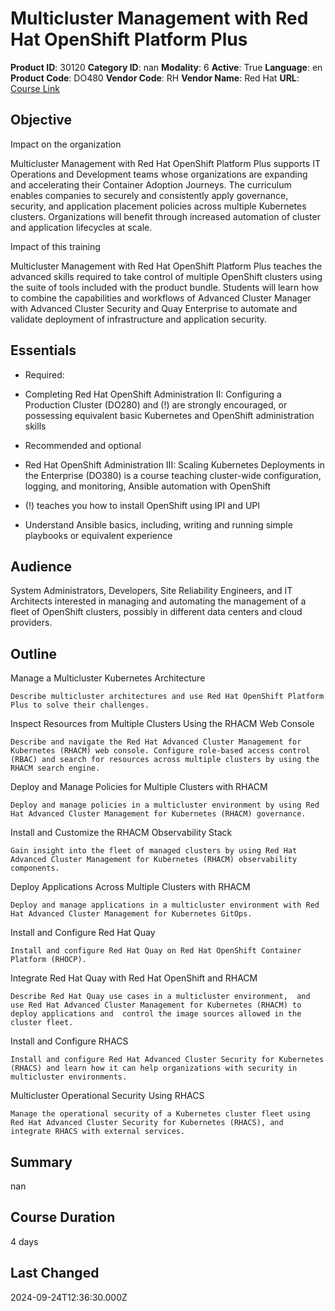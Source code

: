# Multicluster Management with Red Hat OpenShift Platform Plus

**Product ID**: 30120
**Category ID**: nan
**Modality**: 6
**Active**: True
**Language**: en
**Product Code**: DO480
**Vendor Code**: RH
**Vendor Name**: Red Hat
**URL**: [Course Link](https://www.fastlaneus.com/course/redhat-do480)

## Objective
Impact on the organization

Multicluster Management with Red Hat OpenShift Platform Plus supports IT Operations and Development teams whose organizations are expanding and accelerating their Container Adoption Journeys. The curriculum enables companies to securely and consistently apply governance, security, and application placement policies across multiple Kubernetes clusters.  Organizations will benefit through increased automation of cluster and application lifecycles at scale.  

Impact of this training

Multicluster Management with Red Hat OpenShift Platform Plus teaches the advanced skills required to take control of multiple OpenShift clusters using the suite of tools included with the product bundle. Students will learn how to combine the capabilities and workflows of Advanced Cluster Manager with Advanced Cluster Security and Quay Enterprise to automate and validate deployment of infrastructure and application security.

## Essentials
- Required:

- Completing Red Hat OpenShift Administration II: Configuring a Production Cluster (DO280) and (!)  are strongly encouraged, or possessing equivalent basic Kubernetes and OpenShift administration skills
- Recommended and optional

- Red Hat OpenShift Administration III: Scaling Kubernetes Deployments in the Enterprise (DO380) is a course teaching cluster-wide configuration, logging, and monitoring, Ansible automation with OpenShift
- (!)  teaches you how to install OpenShift using IPI and UPI
- Understand Ansible basics, including, writing and running simple playbooks or equivalent experience

## Audience
System Administrators, Developers, Site Reliability Engineers, and IT Architects interested in managing and automating the management of a fleet of OpenShift clusters, possibly in different data centers and cloud providers.

## Outline
Manage a Multicluster Kubernetes Architecture

    Describe multicluster architectures and use Red Hat OpenShift Platform Plus to solve their challenges.

Inspect Resources from Multiple Clusters Using the RHACM Web Console

    Describe and navigate the Red Hat Advanced Cluster Management for Kubernetes (RHACM) web console. Configure role-based access control (RBAC) and search for resources across multiple clusters by using the RHACM search engine.

Deploy and Manage Policies for Multiple Clusters with RHACM

    Deploy and manage policies in a multicluster environment by using Red Hat Advanced Cluster Management for Kubernetes (RHACM) governance.

Install and Customize the RHACM Observability Stack

    Gain insight into the fleet of managed clusters by using Red Hat Advanced Cluster Management for Kubernetes (RHACM) observability components.

Deploy Applications Across Multiple Clusters with RHACM

    Deploy and manage applications in a multicluster environment with Red Hat Advanced Cluster Management for Kubernetes GitOps.

Install and Configure Red Hat Quay

    Install and configure Red Hat Quay on Red Hat OpenShift Container Platform (RHOCP).

Integrate Red Hat Quay with Red Hat OpenShift and RHACM

    Describe Red Hat Quay use cases in a multicluster environment,  and use Red Hat Advanced Cluster Management for Kubernetes (RHACM) to deploy applications and  control the image sources allowed in the cluster fleet.

Install and Configure RHACS

    Install and configure Red Hat Advanced Cluster Security for Kubernetes (RHACS) and learn how it can help organizations with security in multicluster environments.

Multicluster Operational Security Using RHACS

    Manage the operational security of a Kubernetes cluster fleet using Red Hat Advanced Cluster Security for Kubernetes (RHACS), and integrate RHACS with external services.

## Summary
nan

## Course Duration
4 days

## Last Changed
2024-09-24T12:36:30.000Z
